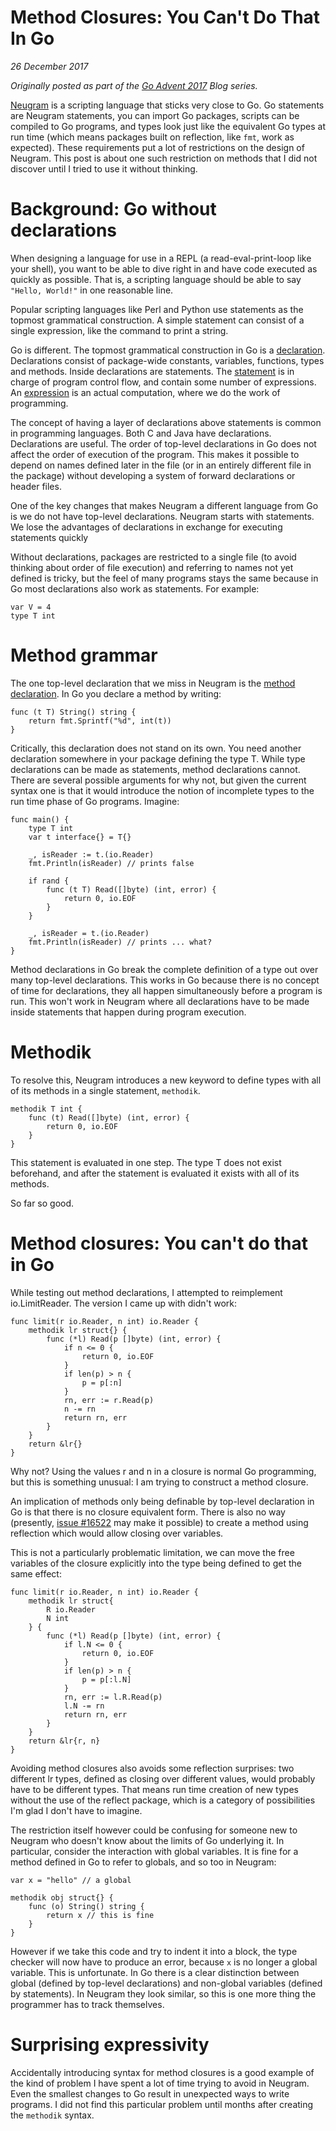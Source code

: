 # Method Closures: You Can't Do That In Go

_26 December 2017_

_Originally posted as part of the
[Go Advent 2017](https://blog.gopheracademy.com/advent-2017/you-cant-do-that-in-go/)
Blog series._

[Neugram](https://neugram.io) is a scripting language that sticks very
close to Go.
Go statements are Neugram statements, you can import Go packages,
scripts can be compiled to Go programs, and types look just like the
equivalent Go types at run time (which means packages built on
reflection, like `fmt`, work as expected).
These requirements put a lot of restrictions on the design of Neugram.
This post is about one such restriction on methods that I did not
discover until I tried to use it without thinking.

# Background: Go without declarations

When designing a language for use in a REPL (a read-eval-print-loop
like your shell), you want to be able to dive right in and have code
executed as quickly as possible.
That is, a scripting language should be able to say
`"Hello, World!"` in one reasonable line.

Popular scripting languages like Perl and Python use statements
as the topmost grammatical construction. A simple statement can
consist of a single expression, like the command to print a string.

Go is different. The topmost grammatical construction in Go is a
[declaration](https://golang.org/ref/spec#Declarations_and_scope).
Declarations consist of package-wide constants, variables, functions,
types and methods.
Inside declarations are statements.
The [statement](https://golang.org/ref/spec#Statements) is
in charge of program control flow, and contain some number of
expressions.
An [expression](https://golang.org/ref/spec#Expressions) is an
actual computation, where we do the work of programming.

The concept of having a layer of declarations above statements
is common in programming languages.
Both C and Java have declarations.
Declarations are useful.
The order of top-level declarations in Go does not affect the order
of execution of the program.
This makes it possible to depend on names defined later in the file
(or in an entirely different file in the package) without developing
a system of forward declarations or header files.

One of the key changes that makes Neugram a different language from
Go is we do not have top-level declarations.
Neugram starts with statements.
We lose the advantages of declarations in exchange for
executing statements quickly

Without declarations, packages are restricted to a single file
(to avoid thinking about order of file execution) and referring to
names not yet defined is tricky, but the feel of many programs stays
the same because in Go most declarations also work as statements.
For example:

```
var V = 4
type T int
```

# Method grammar

The one top-level declaration that we miss in Neugram is the
[method declaration](https://golang.org/ref/spec#Method_declarations).
In Go you declare a method by writing:

```
func (t T) String() string {
	return fmt.Sprintf("%d", int(t))
}
```

Critically, this declaration does not stand on its own.
You need another declaration somewhere in your package defining the
type T.
While type declarations can be made as statements, method declarations
cannot.
There are several possible arguments for why not, but given the current
syntax one is that it would introduce the notion of incomplete types
to the run time phase of Go programs. Imagine:

```
func main() {
	type T int
	var t interface{} = T{}

	_, isReader := t.(io.Reader)
	fmt.Println(isReader) // prints false

	if rand {
		func (t T) Read([]byte) (int, error) {
			return 0, io.EOF
		}
	}

	_, isReader = t.(io.Reader)
	fmt.Println(isReader) // prints ... what?
}
```

Method declarations in Go break the complete definition of a type out
over many top-level declarations.
This works in Go because there is no concept of time for declarations,
they all happen simultaneously before a program is run.
This won't work in Neugram where all declarations have to be made
inside statements that happen during program execution.

# Methodik

To resolve this, Neugram introduces a new keyword to define types
with all of its methods in a single statement, `methodik`.

```
methodik T int {
	func (t) Read([]byte) (int, error) {
		return 0, io.EOF
	}
}
```

This statement is evaluated in one step.
The type T does not exist beforehand, and after the statement is
evaluated it exists with all of its methods.

So far so good.

# Method closures: You can't do that in Go

While testing out method declarations, I attempted to reimplement
io.LimitReader. The version I came up with didn't work:

```
func limit(r io.Reader, n int) io.Reader {
	methodik lr struct{} {
		func (*l) Read(p []byte) (int, error) {
			if n <= 0 {
				return 0, io.EOF
			}
			if len(p) > n {
				p = p[:n]
			}
			rn, err := r.Read(p)
			n -= rn
			return rn, err
		}
	}
	return &lr{}
}
```

Why not? Using the values r and n in a closure is normal Go
programming, but this is something unusual:
I am trying to construct a method closure.

An implication of methods only being definable by top-level
declaration in Go is that there is no closure equivalent form.
There is also no way (presently,
[issue #16522](https://golang.org/issues/16522) may make it possible)
to create a method using reflection which would allow closing over
variables.

This is not a particularly problematic limitation, we can move the
free variables of the closure explicitly into the type being defined
to get the same effect:

```
func limit(r io.Reader, n int) io.Reader {
	methodik lr struct{
		R io.Reader
		N int
	} {
		func (*l) Read(p []byte) (int, error) {
			if l.N <= 0 {
				return 0, io.EOF
			}
			if len(p) > n {
				p = p[:l.N]
			}
			rn, err := l.R.Read(p)
			l.N -= rn
			return rn, err
		}
	}
	return &lr{r, n}
}
```

Avoiding method closures also avoids some reflection surprises:
two different lr types, defined as closing over different values,
would probably have to be different types. That means run time
creation of new types without the use of the reflect package, which
is a category of possibilities I'm glad I don't have to imagine.

The restriction itself however could be confusing for someone new
to Neugram who doesn't know about the limits of Go underlying it.
In particular, consider the interaction with global variables.
It is fine for a method defined in Go to refer to globals, and
so too in Neugram:

```
var x = "hello" // a global

methodik obj struct{} {
	func (o) String() string {
		return x // this is fine
	}
}
```

However if we take this code and try to indent it into a block, the
type checker will now have to produce an error, because `x` is no
longer a global variable.
This is unfortunate. In Go there is a clear distinction between
global (defined by top-level declarations) and non-global variables
(defined by statements).
In Neugram they look similar, so this is one more thing the programmer
has to track themselves.

# Surprising expressivity

Accidentally introducing syntax for method closures is a good example
of the kind of problem I have spent a lot of time trying to avoid
in Neugram.
Even the smallest changes to Go result in unexpected ways to write
programs.
I did not find this particular problem until months after creating
the `methodik` syntax.
